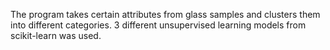 The program takes certain attributes from glass samples and clusters them into different categories. 3 different unsupervised learning models from scikit-learn was used.
